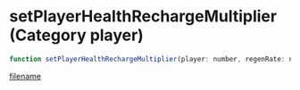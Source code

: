 # setPlayerHealthRechargeMultiplier (Category player)

```js
function setPlayerHealthRechargeMultiplier(player: number, regenRate: number): void
```

[filename](setPlayerHealthRechargeMultiplier_m.md ':include')